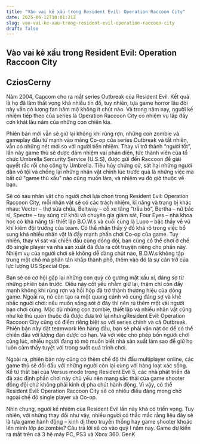 ```yaml
---
title: "Vào vai kẻ xấu trong Resident Evil: Operation Raccoon City"
date: 2025-06-12T10:01:21Z
slug: vao-vai-ke-xau-trong-resident-evil-operation-raccoon-city
draft: false
---
```


## Vào vai kẻ xấu trong Resident Evil: Operation Raccoon City

## CziosCerny

Năm 2004, Capcom cho ra mắt series Outbreak của Resident Evil. Kết quả là họ đã làm thất vọng khá nhiều tín đồ, tuy nhiên, tựa game horror lâu đời này vẫn có lượng fan hâm mộ không ít chút nào. Và trong năm nay, người kế nhiệm tiếp theo của series là Operation Raccoon City có nhiệm vụ lấp đầy cơn khát lâu năm của những con chiên kia.




Phiên bản mới vẫn sẽ giữ lại không khí rùng rợn, những con zombie và gameplay đầu tư mạnh vào mảng Co-op của series Outbreak và tất nhiên, vẫn có những nét mới so với người tiền nhiệm. Thay vì trở thành “người tốt”, lần này game thủ sẽ được đảm nhiệm vai phản diện, tức thành viên của tổ chức Umbrella Sercurity Service (U.S.S), được gửi đến Raccoon để giải quyết rắc rối cho công ty Umbrella.
Tiêu hủy chứng cứ, sát hại những người dân vô tội và chống lại những nhân vật chính lúc trước quả là những việc mà bất cứ "game thủ xấu" nào cũng muốn làm, và nhiệm vụ đó giờ thuộc về bạn.


Sẽ có sáu nhân vật cho người chơi lựa chọn trong Resident Evil: Operation Raccoon City, mỗi nhân vật sẽ có các trách nhiệm, kĩ năng và trang bị khác nhau: Vector – thợ sửa chữa, Beltway – cỗ xe tăng “trâu bò”, Bertha – nữ bác sĩ, Spectre – tay súng cừ khôi và chuyên gia giám sát, Four Eyes – nhà khoa học có khả năng tái thiết lập B.O.W.s và cuối cùng là Lupo – bậc thầy về vũ khí kiêm đội trưởng của team.
 Có thể nhận thấy ý đồ khá rõ trong việc bổ sung khá nhiều nhân vật là đẩy mạnh phần chơi Co-op của game. Tuy nhiên, thay vì sát vai chiến đấu cùng đồng đội, bạn cũng có thể chơi ở chế độ single player và nhà sản xuất đã đưa ra cốt truyện riêng cho phần này. Nhiệm vụ của người chơi sẽ không dễ dàng chút nào, B.O.W.s không tập trung một chỗ mà phân tán khắp thành phố, thêm vào đó là sự cản trở của lực lượng US Special Ops.


Bạn sẽ có cơ hội gặp lại những con quỷ có gương mặt xấu xí, đáng sợ từ những phiên bản trước. Điều này cốt yếu nhằm giữ lại, thậm chí còn đẩy mạnh không khí rùng rợn và hồi hộp đã trở thành thương hiệu của dòng game. Ngoài ra, nó còn tạo ra một quang cảnh vô cùng đáng sợ và khẽ nhắc người chơi: nếu muốn sống sót ở đây thì nên rủ thêm một vài người bạn chơi cùng.
Mặc dù những con zombie, thiết lập và nhiều nhân vật cũng như kẻ thù quen thuộc đã được đưa trở lại nhưngResident Evil: Operation Raccoon City cũng có điểm riêng biệt so với series chính và cả Outbreak. Phiên bản này đặt teamwork lên hàng đầu, bạn sẽ phải vặn nát óc để có thể chiến đấu với lượng đạn dược có hạn. Và với việc cho phép bốn người chơi cùng lúc, nhiều người đang tò mò muốn biết nhà sản xuất làm sao để giữ họ luôn cảm thấy tuyệt vời trong suốt quá trình chơi.



Ngoài ra, phiên bản này cũng có thêm chế độ thi đấu multiplayer online, các game thủ sẽ đối đầu với những người còn lại cùng với hàng loạt xác sống. Kể từ thất bại của Versus mode trong Resident Evil 5, các nhà phát triển đã đã xác định phần chơi này chủ yếu nên mang sắc thái của game shooter đồng đội chứ không phải kinh dị pha chút hành động. Vì vậy, có thể Resident Evil: Operation Raccoon City sẽ có nhiều điều đáng mong chờ ngoài chế độ single player và Co-op.


Nhìn chung, người kế nhiệm của Resident Evil lần này khá có triển vọng. Tuy nhiên, với những thay đổi như vậy, nhiều người có thắc mắc rằng liệu đây sẽ là tựa game hành động – kinh dị theo truyền thống hay game shooter khoác lên mình lớp áo zombie? Câu trả lời sẽ có vào quý I năm nay. Game dự kiến ra mắt trên cả 3 hệ máy PC, PS3 và Xbox 360.
GenK